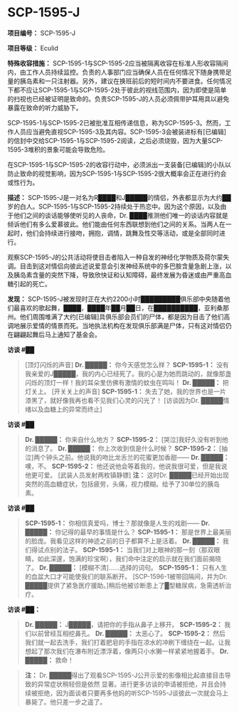 # SCP-1595-J
                        


**项目编号：** SCP-1595-J

**项目等级：** Eculid

**特殊收容措施：** SCP-1595-1与SCP-1595-2应当被隔离收容在标准人形收容隔间内，由工作人员持续监控。负责的人事部门应当确保人员在任何情况下随身携带足量的胰岛素和一只注射器。另外，建议在换班前后的短时间内不要进食。任何情况下都不应让SCP-1595-1与SCP-1595-2处于彼此的视线范围内，因为即使是简单的扫视也已经被证明是致命的。负责SCP-1595-J的人员必须佩带护耳用具以避免暴露在致命的听力威胁下。

SCP-1595-1与SCP-1595-2已被批准互相传递信息，称为SCP-1595-3。然而，工作人员应当避免直视SCP-1595-3及其内容。SCP-1595-3会被装进标有[已编辑]的信封中交给SCP-1595-1与SCP-1595-2阅读，之后必须烧毁，因为大量SCP-1595-3堆积的景象可能会导致危险。

在SCP-1595-1与SCP-1595-2的收容行动中，必须派出一支装备[已编辑]的小队以防止致命的视觉影响，因为SCP-1595-1与SCP-1595-2很大概率会正在进行约会或性行为。

**描述：** SCP-1595-J是一对名为R████和J█████的情侣，外表都显示为大约██岁的白人。SCP-1595-1与SCP-1595-2持续处于热恋中。因为这个原因，以及由于他们之间的谈话能够使听见的人丧命，Dr. ████推测他们唯一的谈话内容就是倾诉他们有多么爱慕彼此。他们能由任何东西联想到他们之间的关系。当两人在一起时，他们会持续进行接吻，拥抱，调情，跳舞及性交等活动，或是全部同时进行。

观察SCP-1595-J的公共活动将使目击者陷入一种自发的神经化学物质及荷尔蒙失调。目击到这对情侣向彼此述说爱意会引发神经系统中的多巴胺含量急剧上涨，以及胰岛素含量的突然下降，导致欣快证和认知障碍，最终发展为昏迷或由严重高血糖引起的死亡。

**发现：** SCP-1595-J被发现时正在大约2200小时█████████俱乐部中央随着他们最喜欢的歌起舞，████，████年██月██日，在██████████，亚利桑那州。他们周围堆满了大约[已编辑]具俱乐部会员们的尸体，都是因为目击了他们高调地展示爱情的情景而死。当地执法机构在发现俱乐部满是尸体，只有这对情侣仍在翩翩起舞后马上通知了基金会。

**访谈 #██** 


> [顶灯闪烁的声音]
**Dr. █████：** 你今天感觉怎么样？
**SCP-1595-1：** 没有我亲爱的J█████，我的内心已经死了。我的心是为她而跳动的，就像那盏闪烁的顶灯一样！我的耳朵里仿佛有激情的蚊虫在鸣叫！
**Dr. █████：** 把灯关上。
[开关关上的声音]
**SCP-1595-1：** 失去了她，我的世界也是一片漆黑了，就好像我再也看不见我们心灵的闪光了！
[访谈因为Dr. █████情绪以及血糖上的异常而终止]
> 

**访谈 #██** 


> **Dr. █████：** 你来自什么地方？
**SCP-1595-2：** [哭泣]我好久没有听到他的消息了。
**Dr. █████：** 你上次收到信是什么时候？
**SCP-1595-2：** [抽泣]两个钟头之前。他说我的吻比龙舌兰的花蜜更加香甜——
**Dr. █████：** 噢，不。
**SCP-1595-2：** 他还说他会等着我的，他说我很可爱，但是我说他更可爱。
[武装人员发射两枚镇静镖]
**注：** 这时Dr. █████已经开始出现突然的高血糖症状，包括疲劳，头痛，视力模糊。给予了30单位的胰岛素。
> 

**访谈 #██** 


> **SCP-1595-1：** 你相信真爱吗，博士？那就像是人生的戏剧——
**Dr. █████：** 你记得的最早的事情是什么？
**SCP-1595-1：** 那是世界上最美丽的脸庞。我看见这样的神迹之前的日子都算不上是活着。
**Dr. █████：** 我们得试点别的法子。
**SCP-1595-1：** 当我们对上眼神的那一刻（那双眼睛，如此深邃，饱满的珍宝啊），我们命中注定的启示就在我们面前揭晓了。
**Dr. █████：** [模糊不清]……选择的词句。
**SCP-1595-1：** 只有人生的血盆大口才可能使我们的联系断开。
[SCP-1596-1被带回隔间，并为Dr. █████提供了紧急医疗援助。]稍后他被诊断患上了█型糖尿病，急需透析治疗。
> 

**访谈 #██：** 


> **Dr. █████：** J█████，请把你的手指从鼻子上移开。
**SCP-1595-2：** 我们以前曾经互相挖鼻孔。
**Dr. █████：** 太恶心了。
**SCP-1595-2：** 然后我们就一起去洗手，我们打着肥皂的手指在凉水的冲刷下缠绕在一起。让我想起了那次我们在瀑布附近漂浮着，像两只小水獭一样紧紧地握着手。
**Dr. █████：** 救命！
> 


> **注：** Dr. █████得出了观看SCP-1595-J公开示爱的影像相比起直接目击导致的异常症状稍轻但是依然 显著。进行更多访谈的申请被拒绝，并且会持续被拒绝，因为面谈者只要再多他妈的听SCP-1595-J谈彼此一次就会马上暴毙了。他只差一步之遥了。
> 



                    